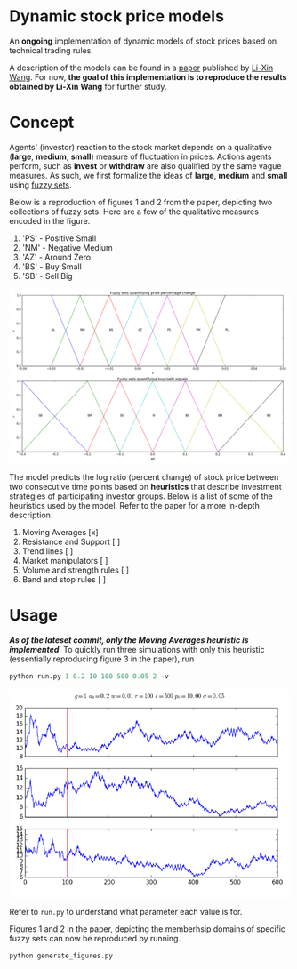 # Dynamic stock price models

An __ongoing__ implementation of dynamic models of stock prices based on technical trading rules. 

A description of the models can be found in a [paper](https://arxiv.org/abs/1401.1888) published by [Li-Xin Wang](https://arxiv.org/find/q-fin/1/au:+Wang_L/0/1/0/all/0/1). For now, **the goal of this implementation is to reproduce the results obtained by Li-Xin Wang** for further study.

# Concept

Agents' (investor) reaction to the stock market depends on a qualitative (__large__, __medium__, __small__) measure of fluctuation in prices. Actions agents perform, such as __invest__ or __withdraw__ are also qualified by the same vague measures. As such, we first formalize the ideas of __large__, __medium__ and __small__ using [fuzzy sets](https://en.wikipedia.org/wiki/Fuzzy_set).

Below is a reproduction of figures 1 and 2 from the paper, depicting two collections of fuzzy sets.
Here are a few of the qualitative measures encoded in the figure.

1. 'PS' - Positive Small
2. 'NM' - Negative Medium
3. 'AZ' - Around Zero
4. 'BS' - Buy Small
5. 'SB' - Sell Big

![alt text](figures/figure_1_2.png)

The model predicts the log ratio (percent change) of stock price between two consecutive time points based on **heuristics** that describe investment strategies of participating investor groups. Below is a list of some of the heuristics used by the model. Refer to the paper for a more in-depth description.

1. Moving Averages [x]
2. Resistance and Support [ ]
3. Trend lines [ ]
4. Market manipulators [ ]
5. Volume and strength rules [ ]
6. Band and stop rules [ ]

# Usage
***As of the lateset commit, only the Moving Averages heuristic is implemented***. To quickly run three simulations with only this heuristic (essentially reproducing figure 3 in the paper), run

```python
python run.py 1 0.2 10 100 500 0.05 2 -v
```

![alt text](figures/figure_3.png)


Refer to `run.py` to understand what parameter each value is for.

Figures 1 and 2 in the paper, depicting the memberhsip domains of specific fuzzy sets can now be reproduced by running.

```python
python generate_figures.py
```

